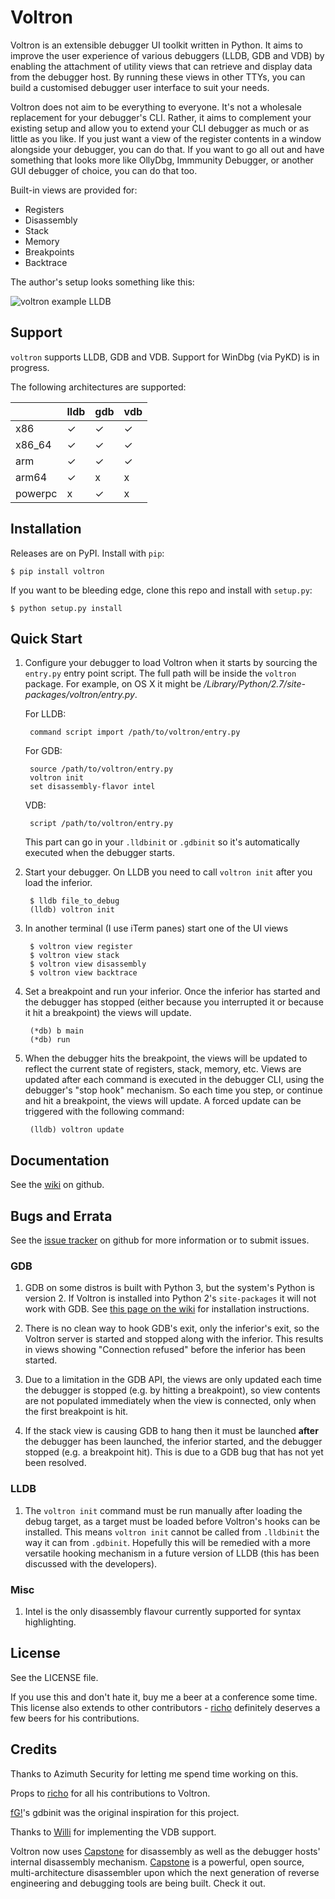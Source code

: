 Voltron
=======

Voltron is an extensible debugger UI toolkit written in Python. It aims to improve the user experience of various debuggers (LLDB, GDB and VDB) by enabling the attachment of utility views that can retrieve and display data from the debugger host. By running these views in other TTYs, you can build a customised debugger user interface to suit your needs.

Voltron does not aim to be everything to everyone. It's not a wholesale replacement for your debugger's CLI. Rather, it aims to complement your existing setup and allow you to extend your CLI debugger as much or as little as you like. If you just want a view of the register contents in a window alongside your debugger, you can do that. If you want to go all out and have something that looks more like OllyDbg, Immmunity Debugger, or another GUI debugger of choice, you can do that too.

Built-in views are provided for:

- Registers
- Disassembly
- Stack
- Memory
- Breakpoints
- Backtrace

The author's setup looks something like this:

![voltron example LLDB](http://i.imgur.com/p3XcagJ.png)

Support
-------

`voltron` supports LLDB, GDB and VDB. Support for WinDbg (via PyKD) is in progress.

The following architectures are supported:

|         | lldb | gdb | vdb |
|---------|------|-----|-----|
| x86     | ✓    | ✓   | ✓   |
| x86_64  | ✓    | ✓   | ✓   |
| arm     | ✓    | ✓   | ✓   |
| arm64   | ✓    | x   | x   |
| powerpc | x    | ✓   | x   |

Installation
------------

Releases are on PyPI. Install with `pip`:

    $ pip install voltron

If you want to be bleeding edge, clone this repo and install with `setup.py`:

    $ python setup.py install

Quick Start
-----------

1. Configure your debugger to load Voltron when it starts by sourcing the `entry.py` entry point script. The full path will be inside the `voltron` package. For example, on OS X it might be */Library/Python/2.7/site-packages/voltron/entry.py*.

    For LLDB:

        command script import /path/to/voltron/entry.py

    For GDB:

        source /path/to/voltron/entry.py
        voltron init
        set disassembly-flavor intel

    VDB:

        script /path/to/voltron/entry.py

    This part can go in your `.lldbinit` or `.gdbinit` so it's automatically executed when the debugger starts.

2. Start your debugger. On LLDB you need to call `voltron init` after you load the inferior.

        $ lldb file_to_debug
        (lldb) voltron init

3. In another terminal (I use iTerm panes) start one of the UI views

        $ voltron view register
        $ voltron view stack
        $ voltron view disassembly
        $ voltron view backtrace

4. Set a breakpoint and run your inferior. Once the inferior has started and the debugger has stopped (either because you interrupted it or because it hit a breakpoint) the views will update.

        (*db) b main
        (*db) run

5. When the debugger hits the breakpoint, the views will be updated to reflect the current state of registers, stack, memory, etc. Views are updated after each command is executed in the debugger CLI, using the debugger's "stop hook" mechanism. So each time you step, or continue and hit a breakpoint, the views will update. A forced update can be triggered with the following command:

        (lldb) voltron update

Documentation
-------------

See the [wiki](https://github.com/snare/voltron/wiki) on github.

Bugs and Errata
---------------

See the [issue tracker](https://github.com/snare/voltron/issues) on github for more information or to submit issues.

### GDB

1. GDB on some distros is built with Python 3, but the system's Python is version 2. If Voltron is installed into Python 2's `site-packages` it will not work with GDB. See [this page on the wiki](https://github.com/snare/voltron/wiki/Voltron-on-Ubuntu-14.04-with-GDB) for installation instructions.

2. There is no clean way to hook GDB's exit, only the inferior's exit, so the Voltron server is started and stopped along with the inferior. This results in views showing "Connection refused" before the inferior has been started.

3. Due to a limitation in the GDB API, the views are only updated each time the debugger is stopped (e.g. by hitting a breakpoint), so view contents are not populated immediately when the view is connected, only when the first breakpoint is hit.

4. If the stack view is causing GDB to hang then it must be launched **after** the debugger has been launched, the inferior started, and the debugger stopped (e.g. a breakpoint hit). This is due to a GDB bug that has not yet been resolved.

### LLDB

1. The `voltron init` command must be run manually after loading the debug target, as a target must be loaded before Voltron's hooks can be installed. This means `voltron init` cannot be called from `.lldbinit` the way it can from `.gdbinit`. Hopefully this will be remedied with a more versatile hooking mechanism in a future version of LLDB (this has been discussed with the developers).

### Misc

1. Intel is the only disassembly flavour currently supported for syntax highlighting.

License
-------

See the LICENSE file.

If you use this and don't hate it, buy me a beer at a conference some time. This license also extends to other contributors - [richo](http://github.com/richo) definitely deserves a few beers for his contributions.

Credits
-------

Thanks to Azimuth Security for letting me spend time working on this.

Props to [richo](http://github.com/richo) for all his contributions to Voltron.

[fG!](http://github.com/gdbinit)'s gdbinit was the original inspiration for this project.

Thanks to [Willi](http://github.com/williballenthin) for implementing the VDB support.

Voltron now uses [Capstone](http://www.capstone-engine.org) for disassembly as well as the debugger hosts' internal disassembly mechanism. [Capstone](http://www.capstone-engine.org) is a powerful, open source, multi-architecture disassembler upon which the next generation of reverse engineering and debugging tools are being built. Check it out.